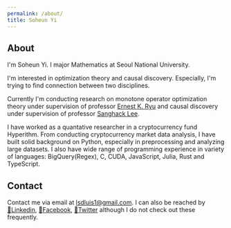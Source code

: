 ```yaml
---
permalink: /about/
title: Soheun Yi
---
```

## About
I'm Soheun Yi. I major Mathematics at Seoul National University.

I'm interested in optimization theory and causal discovery. Especially, I'm trying to find connection between two disciplines.

Currently I'm conducting research on monotone operator optimization theory under supervision of professor [Ernest K. Ryu][Ryu] and causal discovery under supervision of professor [Sanghack Lee][Lee]. 

I have worked as a quantative researcher in a cryptocurrency fund Hyperithm. From conducting cryptocurrency market data analysis, I have built solid background on Python, especially in preprocessing and analyzing large datasets. I also have wide range of programming experience in variety of languages: BigQuery(Regex), C, CUDA, JavaScript, Julia, Rust and TypeScript.

<!-- I enjoy visualizing mathematical concepts. You can check out my trial of [visualization of interpolation methods][na_visualization], programmed in Python and JavaScript(React). -->

## Contact
Contact me via email at [lsdluis1@gmail.com](mailto:lsdluis1@gmail.com). I can also be reached by [:link:Linkedin][linkedin], [:link:Facebook][facebook], [:link:Twitter][twitter] although I do not check out these frequently.

[na_visualization]: https://lsdluis1.github.io/na_visualization/
[Ryu]: http://www.math.snu.ac.kr/~ernestryu/
[Lee]: https://www.sanghacklee.me/
[linkedin]: https://www.linkedin.com/in/soheun-yi-b7a923210/
[facebook]: https://www.facebook.com/profile.php?id=100000321658972
[twitter]: https://twitter.com/isoheun
